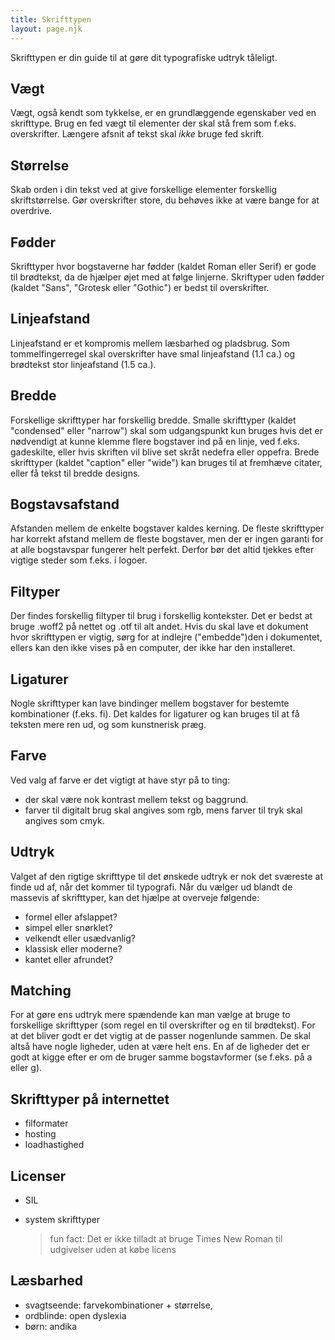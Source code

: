 ```yaml
---
title: Skrift­typen
layout: page.njk
---
```


Skrifttypen er din guide til at gøre dit typografiske udtryk tåleligt.

## Vægt
Vægt, også kendt som tykkelse, er en grundlæggende egenskaber ved en skrifttype. Brug en fed vægt til elementer der skal stå frem som f.eks. overskrifter. Længere afsnit af tekst skal *ikke* bruge fed skrift.

## Størrelse
Skab orden i din tekst ved at give forskellige elementer forskellig skriftstørrelse. Gør overskrifter store, du behøves ikke at være bange for at overdrive.

## Fødder
Skrifttyper hvor bogstaverne har fødder (kaldet Roman eller Serif) er gode til brødtekst, da de hjælper øjet med at følge linjerne. Skriftyper uden fødder (kaldet "Sans", "Grotesk eller "Gothic") er bedst til overskrifter.

## Linjeafstand
Linjeafstand er et kompromis mellem læsbarhed og pladsbrug. Som tommelfingerregel skal overskrifter have smal linjeafstand (1.1 ca.) og brødtekst stor linjeafstand (1.5 ca.). 

## Bredde
Forskellige skrifttyper har forskellig bredde. Smalle skrifttyper (kaldet "condensed" eller "narrow") skal som udgangspunkt kun bruges hvis det er nødvendigt at kunne klemme flere bogstaver ind på en linje, ved f.eks. gadeskilte, eller hvis skriften vil blive set skråt nedefra eller oppefra. Brede skrifttyper (kaldet "caption" eller "wide") kan bruges til at fremhæve citater, eller få tekst til bredde designs.

## Bogstavsafstand
Afstanden mellem de enkelte bogstaver kaldes kerning. De fleste skrifttyper har korrekt afstand mellem de fleste bogstaver, men der er ingen garanti for at alle bogstavspar fungerer helt perfekt. Derfor bør det altid tjekkes efter vigtige steder som f.eks. i logoer.

## Filtyper
Der findes forskellig filtyper til brug i forskellig kontekster. Det er bedst at bruge .woff2 på nettet og .otf til alt andet. Hvis du skal lave et dokument hvor skrifttypen er vigtig, sørg for at indlejre ("embedde")den i dokumentet, ellers kan den ikke vises på en computer, der ikke har den installeret. 

## Ligaturer
Nogle skrifttyper kan lave bindinger mellem bogstaver for bestemte kombinationer (f.eks. fi). Det kaldes for ligaturer og kan bruges til at få teksten mere ren ud, og som kunstnerisk præg.

## Farve
Ved valg af farve er det vigtigt at have styr på to ting:
- der skal være nok kontrast mellem tekst og baggrund.
- farver til digitalt brug skal angives som rgb, mens farver til tryk skal angives som cmyk.

## Udtryk
Valget af den rigtige skrifttype til det ønskede udtryk er nok det sværeste at finde ud af, når det kommer til typografi. Når du vælger ud blandt de massevis af skrifttyper, kan det hjælpe at overveje følgende:
- formel eller afslappet?
- simpel eller snørklet?
- velkendt eller usædvanlig?
- klassisk eller moderne?
- kantet eller afrundet?

## Matching
For at gøre ens udtryk mere spændende kan man vælge at bruge to forskellige skrifttyper (som regel en til overskrifter og en til brødtekst). For at det bliver godt er det vigtig at de passer nogenlunde sammen. De skal altså have nogle ligheder, uden at være helt ens. En af de ligheder det er godt at kigge efter er om de bruger samme bogstavformer (se f.eks. på a eller g).

## Skrifttyper på internettet

- filformater
- hosting
- loadhastighed

## Licenser

- SIL

- system skrifttyper
  
  > fun fact: Det er ikke tilladt at bruge Times New Roman til udgivelser uden at
  > købe licens

## Læsbarhed

- svagtseende: farvekombinationer + størrelse,
- ordblinde: open dyslexia
- børn: andika


